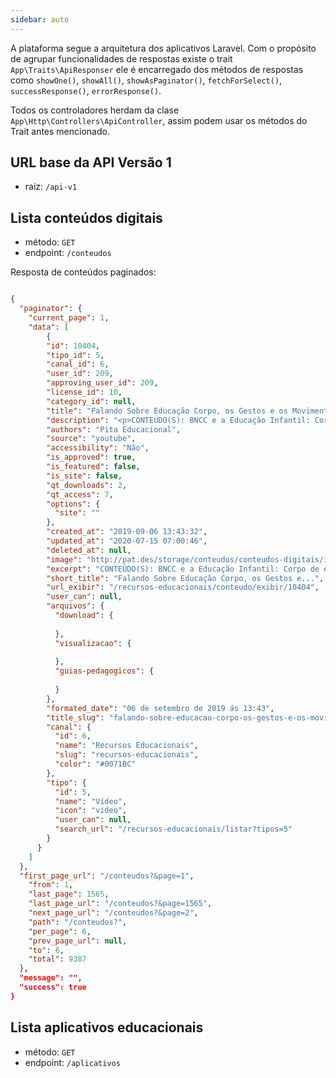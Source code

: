 ```yaml
---
sidebar: auto
---
```


A plataforma segue a arquitetura dos aplicativos Laravel. Com o propósito de agrupar funcionalidades de respostas existe o trait `App\Traits\ApiResponser` ele é encarregado dos métodos de respostas como `showOne()`, `showAll()`, `showAsPaginator()`, `fetchForSelect()`, `successResponse()`, `errorResponse()`.

Todos os controladores herdam da clase `App\Http\Controllers\ApiController`, assim podem usar os métodos do Trait antes mencionado.

## URL base da API Versão 1

- raiz: `/api-v1`

## Lista conteúdos digitais

- método: `GET`
- endpoint: `/conteudos`

Resposta de conteúdos paginados:

```json

{
  "paginator": {
    "current_page": 1,
    "data": [
        {
        "id": 10404,
        "tipo_id": 5,
        "canal_id": 6,
        "user_id": 209,
        "approving_user_id": 209,
        "license_id": 10,
        "category_id": null,
        "title": "Falando Sobre Educação Corpo, os Gestos e os Movimentos Campos de Experiência na Educação Infantil",
        "description": "<p>CONTEÚDO(S): BNCC e a Educação Infantil: Corpo de experiência , os gestos e os movimentos na Educação Infantil.OBJETIVO(S): Conhecer o campo de experiência Corpo, gestos e movimentos .Qual a síntese de aprendizagem esperada para este campo de experiência segundo a BNCC",
        "authors": "Pita Educacional",
        "source": "youtube",
        "accessibility": "Não",
        "is_approved": true,
        "is_featured": false,
        "is_site": false,
        "qt_downloads": 2,
        "qt_access": 7,
        "options": {
          "site": ""
        },
        "created_at": "2019-09-06 13:43:32",
        "updated_at": "2020-07-15 07:00:46",
        "deleted_at": null,
        "image": "http://pat.des/storage/conteudos/conteudos-digitais/imagem-associada/sinopse/10404.08.jpg",
        "excerpt": "CONTEÚDO(S): BNCC e a Educação Infantil: Corpo de experiência , os gestos e os movimentos na Educação Infantil.OBJETIVO(S): Conhecer o campo de experiência Corpo, gestos e movimentos .Qual a síntese...",
        "short_title": "Falando Sobre Educação Corpo, os Gestos e...",
        "url_exibir": "/recursos-educacionais/conteudo/exibir/10404",
        "user_can": null,
        "arquivos": {
          "download": {
            
          },
          "visualizacao": {
            
          },
          "guias-pedagogicos": {
            
          }
        },
        "formated_date": "06 de setembro de 2019 ás 13:43",
        "title_slug": "falando-sobre-educacao-corpo-os-gestos-e-os-movimentos-campos-de-experiencia-na-educacao-infantil",
        "canal": {
          "id": 6,
          "name": "Recursos Educacionais",
          "slug": "recursos-educacionais",
          "color": "#0071BC"
        },
        "tipo": {
          "id": 5,
          "name": "Vídeo",
          "icon": "video",
          "user_can": null,
          "search_url": "/recursos-educacionais/listar?tipos=5"
        }
      }
    ]
  },
  "first_page_url": "/conteudos?&page=1",
    "from": 1,
    "last_page": 1565,
    "last_page_url": "/conteudos?&page=1565",
    "next_page_url": "/conteudos?&page=2",
    "path": "/conteudos?",
    "per_page": 6,
    "prev_page_url": null,
    "to": 6,
    "total": 9387
  },
  "message": "",
  "success": true
}

```

## Lista aplicativos educacionais

- método: `GET`
- endpoint: `/aplicativos`
